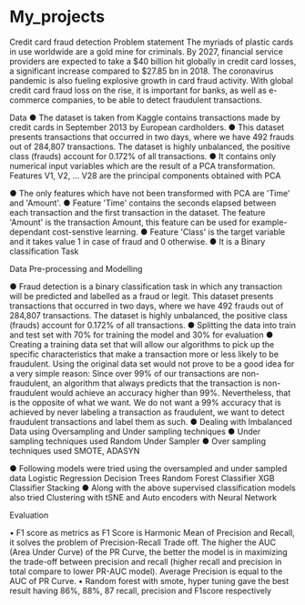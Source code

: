 # My_projects
Credit card fraud detection
Problem statement
The myriads of plastic cards in use worldwide are a gold mine for criminals. By 2027, financial service providers are expected to take a $40 billion hit globally in credit card losses, a significant increase compared to $27.85 bn in 2018.
The coronavirus pandemic is also fueling explosive growth in card fraud activity.
With global credit card fraud loss on the rise, it is important for banks, as well as 
e-commerce companies, to be able to detect fraudulent transactions. 

Data
●	The dataset is taken from Kaggle contains transactions made by credit cards in September 2013 by European cardholders.
●	This dataset presents transactions that occurred in two days, where we have 492 frauds out of 284,807 transactions. The dataset is highly unbalanced, the positive class (frauds) account for 0.172% of all transactions.
●	It contains only numerical input variables which are the result of a PCA transformation. Features V1, V2, … V28 are the principal components obtained with PCA

●	The only features which have not been transformed with PCA are 'Time' and 'Amount'. 
●	Feature 'Time' contains the seconds elapsed between each transaction and the first transaction in the dataset. The feature 'Amount' is the transaction Amount, this feature can be used for example-dependant cost-senstive learning. 
●	Feature 'Class' is the target variable and it takes value 1 in case of fraud and 0 otherwise. 
●	It is a Binary classification Task

Data Pre-processing and Modelling
       
●	Fraud detection is a binary classification task in which any transaction will be predicted and labelled as a fraud or legit. This dataset presents transactions that occurred in two days, where we have 492 frauds out of 284,807 transactions. The dataset is highly unbalanced, the positive class (frauds) account for 0.172% of all transactions.
●	Splitting the data into train and test set with 70% for training the model and 30% for evaluation
●	Creating a training data set that will allow our algorithms to pick up the specific characteristics that make a transaction more or less likely to be fraudulent. Using the original data set would not prove to be a good idea for a very simple reason: Since over 99% of our transactions are non-fraudulent, an algorithm that always predicts that the transaction is non-fraudulent would achieve an accuracy higher than 99%. Nevertheless, that is the opposite of what we want. We do not want a 99% accuracy that is achieved by never labeling a transaction as fraudulent, we want to detect fraudulent transactions and label them as such.
●	Dealing with Imbalanced Data using Oversampling and Under sampling techniques
●	Under sampling techniques used 
Random Under Sampler
●	Over sampling techniques used
SMOTE, ADASYN


●	Following models were tried using the oversampled and under sampled data
Logistic Regression
      Decision Trees
      Random Forest Classifier
      XGB Classifier
      Stacking
●	Along with the above supervised classification models also tried Clustering with tSNE and Auto encoders with Neural Network

Evaluation

•	F1 score as metrics as F1 Score is Harmonic Mean of Precision and Recall, it solves the problem of Precision-Recall Trade off. The higher the AUC (Area Under Curve) of the PR Curve, the better the model is in maximizing the trade-off between precision and recall (higher recall and precision in total compare to lower PR-AUC model). Average Precision is equal to the AUC of PR Curve.
•	Random forest with smote, hyper tuning gave the best result having 86%, 88%, 87
recall, precision and F1score respectively
